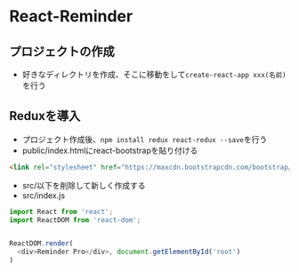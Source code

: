 # React-Reminder
## プロジェクトの作成
- 好きなディレクトリを作成、そこに移動をして`create-react-app xxx(名前)`を行う

## Reduxを導入
- プロジェクト作成後、`npm install redux react-redux --save`を行う
- public/index.htmlにreact-bootstrapを貼り付ける

```html
<link rel="stylesheet" href="https://maxcdn.bootstrapcdn.com/bootstrap/latest/css/bootstrap.min.css">
```

- src/以下を削除して新しく作成する
- src/index.js
```js
import React from 'react';
import ReactDOM from 'react-dom';


ReactDOM.render(
  <div>Reminder Pro</div>, document.getElementById('root')
)
```
